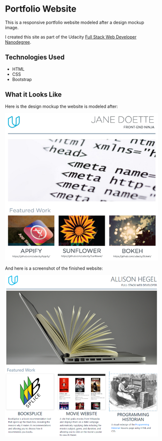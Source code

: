 # Portfolio Website
This is a responsive portfolio website modeled after a design mockup image.

I created this site as part of the Udacity [Full Stack Web Developer Nanodegree](https://www.udacity.com/course/full-stack-web-developer-nanodegree--nd004).

## Technologies Used
* HTML
* CSS
* Bootstrap

## What it Looks Like

Here is the design mockup the website is modeled after:

![Design mockup](/2%20Portfolio%20Website/images/mockup.png)

And here is a screenshot of the finished website:

![Screenshot of the website](/2%20Portfolio%20Website/images/screenshot.png)